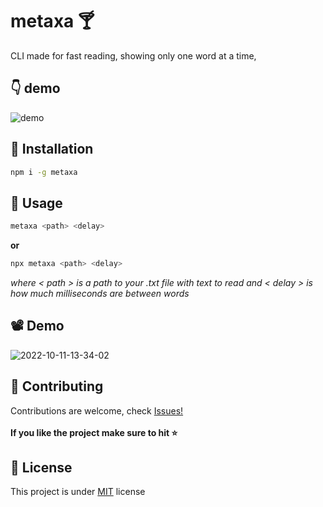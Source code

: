 # metaxa :cocktail:
CLI made for fast reading, showing only one word at a time,
## :point_down: demo
![demo](https://github.com/makoteq/metaxa/blob/master/github/demo.png)

## :floppy_disk: Installation
``` bash
npm i -g metaxa
```
## :electric_plug: Usage 
``` bash
metaxa <path> <delay>
```
**or**
``` bash
npx metaxa <path> <delay>
```
_where < path > is a path to your .txt file with text to read
and < delay > is how much milliseconds are between words_

## :film_projector: Demo 
![2022-10-11-13-34-02](https://user-images.githubusercontent.com/54977705/195080060-b1b67c79-d4cb-49e2-a7bc-32bbaf51ca17.gif)



## :raised_hands: Contributing 
Contributions are welcome, check [Issues!](https://github.com/makoteq/metaxa/issues)</br></br>
**If you like the project make sure to hit :star:**
## :page_with_curl: License 
This project is under [MIT](https://github.com/makoteq/metaxa/blob/main/LICENSE) license
